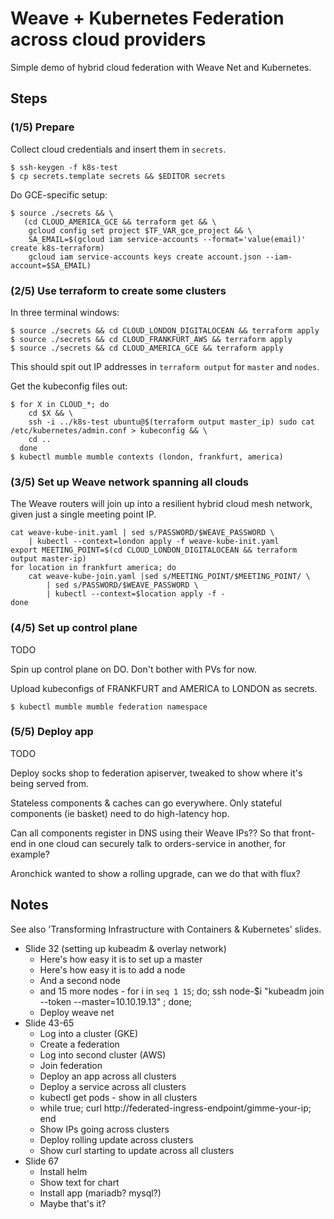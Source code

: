 # Weave + Kubernetes Federation across cloud providers

Simple demo of hybrid cloud federation with Weave Net and Kubernetes.

## Steps

### (1/5) Prepare

Collect cloud credentials and insert them in `secrets`.

```
$ ssh-keygen -f k8s-test
$ cp secrets.template secrets && $EDITOR secrets
```

Do GCE-specific setup:
```
$ source ./secrets && \
   (cd CLOUD_AMERICA_GCE && terraform get && \
    gcloud config set project $TF_VAR_gce_project && \
    SA_EMAIL=$(gcloud iam service-accounts --format='value(email)' create k8s-terraform)
    gcloud iam service-accounts keys create account.json --iam-account=$SA_EMAIL)
```

### (2/5) Use terraform to create some clusters

In three terminal windows:

```
$ source ./secrets && cd CLOUD_LONDON_DIGITALOCEAN && terraform apply
$ source ./secrets && cd CLOUD_FRANKFURT_AWS && terraform apply
$ source ./secrets && cd CLOUD_AMERICA_GCE && terraform apply
```

This should spit out IP addresses in `terraform output` for `master` and `nodes`.

Get the kubeconfig files out:

```
$ for X in CLOUD_*; do
    cd $X && \
    ssh -i ../k8s-test ubuntu@$(terraform output master_ip) sudo cat /etc/kubernetes/admin.conf > kubeconfig && \
    cd ..
  done
$ kubectl mumble mumble contexts (london, frankfurt, america)
```

### (3/5) Set up Weave network spanning all clouds

The Weave routers will join up into a resilient hybrid cloud mesh network, given just a single meeting point IP.

```
cat weave-kube-init.yaml | sed s/PASSWORD/$WEAVE_PASSWORD \
    | kubectl --context=london apply -f weave-kube-init.yaml
export MEETING_POINT=$(cd CLOUD_LONDON_DIGITALOCEAN && terraform output master-ip)
for location in frankfurt america; do
    cat weave-kube-join.yaml |sed s/MEETING_POINT/$MEETING_POINT/ \
        | sed s/PASSWORD/$WEAVE_PASSWORD \
        | kubectl --context=$location apply -f -
done
```

### (4/5) Set up control plane

TODO

Spin up control plane on DO.
Don't bother with PVs for now.

Upload kubeconfigs of FRANKFURT and AMERICA to LONDON as secrets.

```
$ kubectl mumble mumble federation namespace
```

### (5/5) Deploy app

TODO

Deploy socks shop to federation apiserver, tweaked to show where it's being served from.

Stateless components & caches can go everywhere.
Only stateful components (ie basket) need to do high-latency hop.

Can all components register in DNS using their Weave IPs??
So that front-end in one cloud can securely talk to orders-service in another, for example?

Aronchick wanted to show a rolling upgrade, can we do that with flux?


## Notes

See also 'Transforming Infrastructure with Containers & Kubernetes' slides.

* Slide 32 (setting up kubeadm & overlay network)
    * Here's how easy it is to set up a master
    * Here's how easy it is to add a node
    * And a second node
    * and 15 more nodes - for i in `seq 1 15`; do; ssh node-$i "kubeadm join --token <foo> --master=10.10.19.13" ; done;
    * Deploy weave net
* Slide 43-65
    * Log into a cluster (GKE)
    * Create a federation
    * Log into second cluster (AWS)
    * Join federation
    * Deploy an app across all clusters
    * Deploy a service across all clusters
    * kubectl get pods - show in all clusters
    * <new window> while true; curl http://federated-ingress-endpoint/gimme-your-ip; end
    * Show IPs going across clusters
    * Deploy rolling update across clusters
    * Show curl starting to update across all clusters
* Slide 67
    * Install helm
    * Show text for chart
    * Install app (mariadb? mysql?)
    * Maybe that's it?
